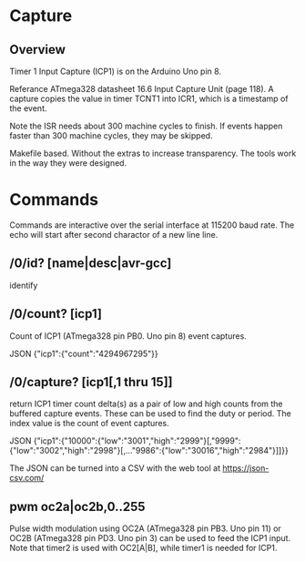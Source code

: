 # Capture 

## Overview

Timer 1 Input Capture (ICP1) is on the Arduino Uno pin 8. 

Referance ATmega328 datasheet 16.6 Input Capture Unit (page 118). A capture copies the value in timer TCNT1 into ICR1, which is a timestamp of the event.

Note the ISR needs about 300 machine cycles to finish. If events happen faster than 300 machine cycles, they may be skipped.

Makefile based. Without the extras to increase transparency. The tools work in the way they were designed. 

# Commands

Commands are interactive over the serial interface at 115200 baud rate. The echo will start after second charactor of a new line line. 

## /0/id? [name|desc|avr-gcc]

identify 

## /0/count? [icp1]

Count of ICP1 (ATmega328 pin PB0. Uno pin 8) event captures. 

JSON {"icp1":{"count":"4294967295"}}

## /0/capture? [icp1[,1 thru 15]] 

return ICP1 timer count delta(s) as a pair of low and high counts from the buffered capture events. These can be used to find the duty or period. The index value is the count of event captures.

JSON {"icp1":{"10000":{"low":"3001","high":"2999"}[,"9999":{"low":"3002","high":"2998"}[,..."9986":{"low":"30016","high":"2984"}]]}}
    
The JSON can be turned into a CSV with the web tool at https://json-csv.com/

## pwm oc2a|oc2b,0..255

Pulse width modulation using OC2A (ATmega328 pin PB3. Uno pin 11) or OC2B (ATmega328 pin PD3. Uno pin 3) can be used to feed the ICP1 input. Note that timer2 is used with OC2[A|B], while timer1 is needed for ICP1.
